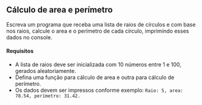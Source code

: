 ## Cálculo de area e perímetro

Escreva um programa que receba uma lista de raios de círculos e com base nos raios, calcule o area e o perímetro de cada
círculo, imprimindo esses dados no console.

#### Requisitos

- A lista de raios deve ser inicializada com 10 números entre 1 e 100, gerados aleatoriamente.
- Defina uma função para cálculo de area e outra para cálculo de perímetro.
- Os dados devem ser impressos conforme exemplo: `Raio: 5, area: 78.54, perímetro: 31.42.`
